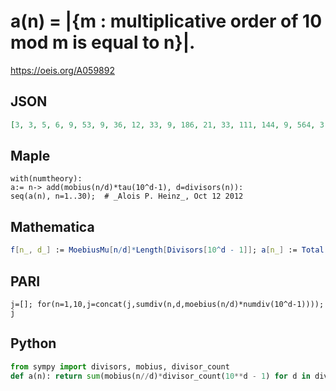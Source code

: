 # a\(n\) \= \|\{m : multiplicative order of 10 mod m is equal to n\}\|\.
https://oeis.org/A059892
## JSON
```JSON
[3, 3, 5, 6, 9, 53, 9, 36, 12, 33, 9, 186, 21, 33, 111, 144, 9, 564, 3, 330, 239, 273, 3, 1756, 84, 165, 76, 714, 93, 16167, 21, 5952, 111, 177, 363, 4288, 21, 15, 99, 5724, 45, 48807, 45, 4314, 1140, 183, 9, 14192, 36, 2940, 495, 1338, 45, 11572, 747, 11484]
```
## Maple
```Maple
with(numtheory):
a:= n-> add(mobius(n/d)*tau(10^d-1), d=divisors(n)):
seq(a(n), n=1..30);  # _Alois P. Heinz_, Oct 12 2012
```
## Mathematica
```Mathematica
f[n_, d_] := MoebiusMu[n/d]*Length[Divisors[10^d - 1]]; a[n_] := Total[(f[n, #] & ) /@ Divisors[n]]; Table[a[n], {n, 1, 56}] (* _Jean-François Alcover_, Mar 21 2011 *)
```
## PARI
```PARI
j=[]; for(n=1,10,j=concat(j,sumdiv(n,d,moebius(n/d)*numdiv(10^d-1)))); j
```
## Python
```Python
from sympy import divisors, mobius, divisor_count
def a(n): return sum(mobius(n//d)*divisor_count(10**d - 1) for d in divisors(n)) # _Indranil Ghosh_, Apr 23 2017
```
